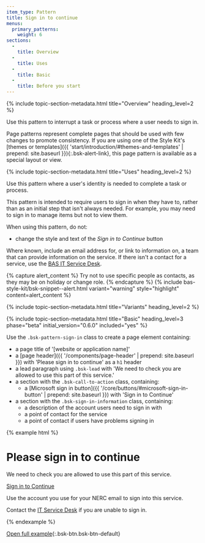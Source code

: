 ```yaml
---
item_type: Pattern
title: Sign in to continue
menus:
  primary_patterns:
    weight: 6
sections:
  -
    title: Overview
  -
    title: Uses
  -
    title: Basic
  -
    title: Before you start
---
```


{% include topic-section-metadata.html
  title="Overview"
  heading_level=2
%}

Use this pattern to interrupt a task or process where a user needs to sign in.

Page patterns represent complete pages that should be used with few changes to promote consistency. If you are using
one of the Style Kit's
[themes or templates]({{ 'start/introduction/#themes-and-templates' | prepend: site.baseurl }}){:.bsk-alert-link}, this
page pattern is available as a special layout or view.

{% include topic-section-metadata.html
  title="Uses"
  heading_level=2
%}

Use this pattern where a user's identity is needed to complete a task or process.

This pattern is intended to require users to sign in when they have to, rather than as an initial step that isn't always
needed. For example, you may need to sign in to manage items but not to view them.

When using this pattern, do not:

* change the style and text of the *Sign in to Continue* button

Where known, include an email address for, or link to information on, a team that can provide information on the
service. If there isn't a contact for a service, use the [BAS IT Service Desk](https://servicedesk.bas.ac.uk).

{% capture alert_content %}
Try not to use specific people as contacts, as they may be on holiday or change role.
{% endcapture %}
{% include bas-style-kit/bsk-snippet--alert.html
  variant="warning"
  style="highlight"
  content=alert_content
%}

{% include topic-section-metadata.html
  title="Variants"
  heading_level=2
%}

{% include topic-section-metadata.html
  title="Basic"
  heading_level=3
  phase="beta"
  initial_version="0.6.0"
  included="yes"
%}

Use the `.bsk-pattern-sign-in` class to create a page element containing:

* a page title of '[website or application name]'
* a [page header]({{ '/components/page-header' | prepend: site.baseurl }}) with 'Please sign in to continue' as a `h1`
  header
* a lead paragraph using `.bsk-lead` with 'We need to check you are allowed to use this part of this service.'
* a section with the `.bsk-call-to-action` class, containing:
  * a [Microsoft sign in button]({{ '/core/buttons/#microsoft-sign-in-button' | prepend: site.baseurl }}) with 'Sign in
    to Continue'
* a section with the `.bsk-sign-in-information` class, containing:
  * a description of the account users need to sign in with
  * a point of contact for the service
  * a point of contact if users have problems signing in

{% example html %}
<main class="bsk-pattern-sign-in">
  <h1 class="bsk-page-header">Please sign in to continue</h1>
  <p class="bsk-lead">We need to check you are allowed to use this part of this service.</p>
  <section class="bsk-call-to-action">
    <a class="bsk-btn bsk-btn-ms-account bsk-btn-lg" href="#">
      <object class="bsk-ms-pictogram" type="image/svg+xml" data="{{ site.data.variables.cdn_base }}/{% include bsk-version.html %}/img/logos-symbols/ms-pictogram.svg"></object>
      Sign in to Continue
    </a>
  </section>
  <section class="bsk-sign-in-information">
    <p>Use the account you use for your NERC email to sign into this service.</p>
    <p>Contact the <a href="mailto:servicedesk@bas.ac.uk">IT Service Desk</a> if you are unable to sign in.</p>
  </section>
</main>
{% endexample %}

[Open full example](https://style-kit-testbed.web.bas.ac.uk/master/p/0016--sign-in-microsoft.html){:.bsk-btn.bsk-btn-default}
